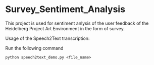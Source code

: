 # Survey_Sentiment_Analysis
This project is used for sentiment anlysis of the user feedback of the Heidelberg Project Art Environment in the form of survey.

Usage of the Speech2Text transcription:

Run the following command

```
python speech2text_demo.py <file_name>
```
